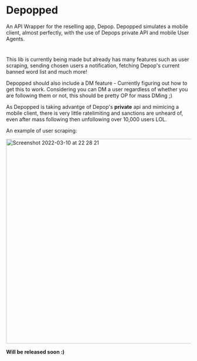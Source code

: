 # Depopped

An API Wrapper for the reselling app, Depop. Depopped simulates a mobile client, almost perfectly, with the use of Depops private API and mobile User Agents.

#
This lib is currently being made but already has many features such as user scraping, sending chosen users a notification, fetching Depop's current banned word list and much more!

Depopped should also include a DM feature - Currently figuring out how to get this to work. Considering you can DM a user regardless of whether you are following them or not, this should be pretty OP for mass DMing ;)


As Depopped is taking advantge of Depop's **private** api and mimicing a mobile client, there is very little ratelimiting and sanctions are unheard of, even after mass following then unfollowing over 10,000 users LOL.


An example of user scraping:

<img width="560" alt="Screenshot 2022-03-10 at 22 28 21" src="https://user-images.githubusercontent.com/100610867/157765535-d0c0cc7e-5d73-46f6-b624-169b222f2f11.png">


**Will be released soon :)**

